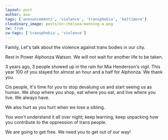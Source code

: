 ```yaml
---
layout: post
author: ava
tags: ['announcements', 'violence', 'transphobia', 'baltimore']
cloudinary_image: posts/on-chelsea-manning-a.png
cw: true
cw-tags: ['transphobia', 'violence']
---
```


Family,
Let's talk about the violence against trans bodies in our city.
<!--more-->
Rest in Power Alphonza Watson. We will not wait for another life to be taken.

3 years ago, 3 people showed up in the rain for Mia Henderson's vigil. This year 100 of you stayed for almost an hour and a half for Alphonza. We thank you.

Cis people,
It's time for you to stop devaluing us and start seeing us as human. We shop where you shop, eat where you eat, and live where you live. We always have.

We also hurt as you hurt when we lose a sibling.

You won't understand it all over night; keep learning, keep unpacking how you contribute to the oppression of trans people.

We are going to get free. We need you to get out of our way!
